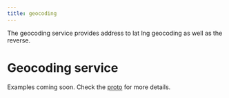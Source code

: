 ```yaml
---
title: geocoding
---
```


The geocoding service provides address to lat lng geocoding as well as the reverse.

# Geocoding service

Examples coming soon. Check the [proto](https://github.com/micro/services/blob/master/geocoding/proto/geocoding.proto) for more details.
